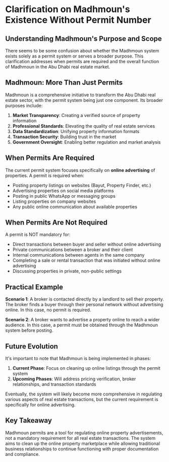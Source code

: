# Clarification on Madhmoun's Existence Without Permit Number

## Understanding Madhmoun's Purpose and Scope

There seems to be some confusion about whether the Madhmoun system exists solely as a permit system or serves a broader purpose. This clarification addresses when permits are required and the overall function of Madhmoun in the Abu Dhabi real estate market.

## Madhmoun: More Than Just Permits

Madhmoun is a comprehensive initiative to transform the Abu Dhabi real estate sector, with the permit system being just one component. Its broader purposes include:

1. **Market Transparency**: Creating a verified source of property information
2. **Professional Standards**: Elevating the quality of real estate services
3. **Data Standardization**: Unifying property information formats
4. **Transaction Security**: Building trust in the market
5. **Government Oversight**: Enabling better regulation and market analysis

## When Permits Are Required

The current permit system focuses specifically on **online advertising** of properties. A permit is required when:

* Posting property listings on websites (Bayut, Property Finder, etc.)
* Advertising properties on social media platforms
* Posting in public WhatsApp or messaging groups
* Listing properties on company websites
* Any public online communication about available properties

## When Permits Are Not Required

A permit is NOT mandatory for:

* Direct transactions between buyer and seller without online advertising
* Private communications between a broker and their client
* Internal communications between agents in the same company
* Completing a sale or rental transaction that was initiated without online advertising
* Discussing properties in private, non-public settings

## Practical Example

**Scenario 1**: A broker is contacted directly by a landlord to sell their property. The broker finds a buyer through their personal network without advertising online. In this case, no permit is required.

**Scenario 2**: A broker wants to advertise a property online to reach a wider audience. In this case, a permit must be obtained through the Madhmoun system before posting.

## Future Evolution

It's important to note that Madhmoun is being implemented in phases:

1. **Current Phase**: Focus on cleaning up online listings through the permit system
2. **Upcoming Phases**: Will address pricing verification, broker relationships, and transaction standards

Eventually, the system will likely become more comprehensive in regulating various aspects of real estate transactions, but the current requirement is specifically for online advertising.

## Key Takeaway

Madhmoun permits are a tool for regulating online property advertisements, not a mandatory requirement for all real estate transactions. The system aims to clean up the online property marketplace while allowing traditional business relationships to continue functioning with proper documentation and compliance.